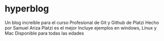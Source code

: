 # hyperblog
Un blog increíble para el curso Profesional de Git y Github de Platzi
Hecho por Samuel Ariza
Platzi es el mejor
Incluye ejemplos en windows, Linux y Mac
Disponible para todas las edades
